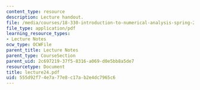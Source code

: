 ```yaml
---
content_type: resource
description: Lecture handout.
file: /media/courses/18-330-introduction-to-numerical-analysis-spring-2004/555d92f74e7a77e8c17ab2e4dc7965c6_lecture24.pdf
file_type: application/pdf
learning_resource_types:
- Lecture Notes
ocw_type: OCWFile
parent_title: Lecture Notes
parent_type: CourseSection
parent_uid: 2c697219-37f5-8316-a069-d0e5bb8a5de7
resourcetype: Document
title: lecture24.pdf
uid: 555d92f7-4e7a-77e8-c17a-b2e4dc7965c6
---
```

